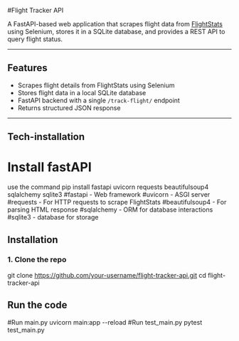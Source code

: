 #Flight Tracker API

A FastAPI-based web application that scrapes flight data from [FlightStats](https://www.flightstats.com) using Selenium, stores it in a SQLite database, and provides a REST API to query flight status.

---

##  Features

- Scrapes flight details from FlightStats using Selenium
- Stores flight data in a local SQLite database
- FastAPI backend with a single `/track-flight/` endpoint
- Returns structured JSON response

---
## Tech-installation
  # Install fastAPI
  use the command 
  pip install fastapi uvicorn requests beautifulsoup4 sqlalchemy sqlite3
#fastapi - Web framework
#uvicorn - ASGI server
#requests - For HTTP requests to scrape FlightStats
#beautifulsoup4 - For parsing HTML response
#sqlalchemy - ORM for database interactions
#sqlite3 - database for storage

## Installation

### 1. Clone the repo

git clone https://github.com/your-username/flight-tracker-api.git
cd flight-tracker-api

## Run the code
  #Run main.py
    uvicorn main:app --reload
  #Run test_main.py
    pytest test_main.py

